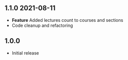 ## 1.1.0 2021-08-11

- **Feature** Added lectures count to courses and sections
- Code cleanup and refactoring

## 1.0.0

* Initial release